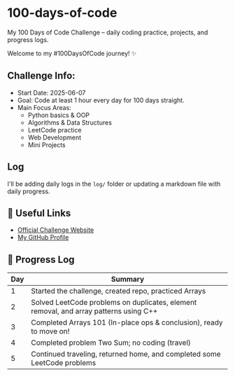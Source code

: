 # 100-days-of-code
My 100 Days of Code Challenge – daily coding practice, projects, and progress logs.

Welcome to my #100DaysOfCode journey! ✨

## Challenge Info:
- Start Date: 2025-06-07
- Goal: Code at least 1 hour every day for 100 days straight.
- Main Focus Areas:
  - Python basics & OOP
  - Algorithms & Data Structures
  - LeetCode practice
  - Web Development
  - Mini Projects

##  Log
I'll be adding daily logs in the `log/` folder or updating a markdown file with daily progress.

## 🔗 Useful Links
- [Official Challenge Website](https://www.100daysofcode.com/)
- [My GitHub Profile](https://github.com/seruliana)

## 📖 Progress Log

| Day | Summary |
|-----|---------|
| 1 | Started the challenge, created repo, practiced Arrays |
| 2 | Solved LeetCode problems on duplicates, element removal, and array patterns using C++ |
| 3 | Completed Arrays 101 (In-place ops & conclusion), ready to move on! |
| 4 | Completed problem Two Sum; no coding (travel) |
| 5 | Continued traveling, returned home, and completed some LeetCode problems |


